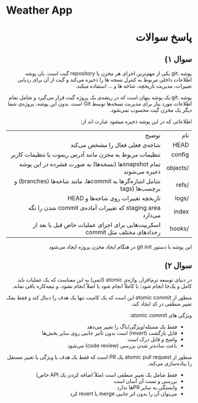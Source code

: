 # Weather App






<div dir="rtl">

<h1>پاسخ سوالات</h1>
<h2>سوال ۱)</h2>

<p>پوشه .git یکی از مهم‌ترین اجزای هر مخزن یا repository گیت است. یان پوشه اطلاعات داخلی مربوط به کنترل نسخه ها را ذخیره می‌کند و گیت از آن برای ردیابی تغییرات، مدیریت تاریخچه، شاخه ها و ... استفاده میکند.</p>
<p>پوشه .git یک پوشه پنهان است که در ریشه‌ی یک پروژه گیت قرار می‌گیرد و شامل تمام اطلاعات مورد نیاز برای مدیریت نسخه‌ها توسط Git است. بدون این پوشه، پروژه‌ی شما دیگر یک مخزن گیت محسوب نمی‌شود.</p>

<p>اطلاعاتی که در این پوشه ذخیره میشود عبارت اند از:</p>
<table>
    <tr>
        <td>نام</td>
        <td>توضیح</td>
    </tr>
    <tr>
        <td>HEAD</td>
        <td>شاخه‌ی فعلی فعال را مشخص می‌کند</td>
    </tr>
    <tr>
        <td>config</td>
        <td>تنظیمات مربوط به مخزن مانند آدرس ریموت یا تنظیمات کاربر</td>
    </tr>
    <tr>
        <td>/objects</td>
        <td>تمام snapshotها (نسخه‌ها) به صورت فشرده در این پوشه ذخیره می‌شوند</td>
    </tr>
    <tr>
        <td>/refs</td>
        <td>شامل اشاره‌گرها به commitها، مانند شاخه‌ها (branches) و برچسب‌ها (tags</td>
    </tr>
    <tr>
        <td>/logs</td>
        <td>تاریخچه تغییرات روی شاخه‌ها و HEAD</td>
    </tr>
    <tr>
        <td>index</td>
        <td>staging area که تغییرات آماده‌ی commit شدن را نگه می‌دارد</td>
    </tr>
    <tr>
        <td>/hooks</td>
        <td>اسکریپت‌هایی برای اجرای عملیات خاص قبل یا بعد از رخدادهای مختلف مثل commit</td>
    </tr>
</table>

<p>این پوشه با دستور git init در هنگام ایجاد مخزن پروژه ایجاد می‌شود</p>


<h2>سوال ۲)</h2>
<p>در دنیای توسعه نرم‌افزار، واژه‌ی atomic (اتمی) به این معناست که یک عملیات باید کامل و یک‌جا انجام شود؛ یا کاملاً انجام شود یا اصلاً انجام نشود، و نیمه‌کاره باقی نماند.</p>

<p>منظور از atomic commit این است که یک کامیت تنها یک هدف را دنبال کند و فقط یمک تغییر منطقی در کد ایجاد کند.</p>
<p>ویژگی های atomic commit:</p>
<ul>
    <li>فقط یک مسئله/ویژگی/باگ را تغییر می‌دهد</li>
    <li>قابل بازگشت (revert) است بدون تأثیر جانبی روی سایر بخش‌ها</li>
    <li>واضح و قابل درک است</li>
    <li>باعث ساده‌تر شدن بررسی (code review) می‌شود</li>
</ul>

<p>منطور از atomic pull request یک PR است که فقط یک هدف یا ویژگی یا تغییر مستقل را پیاده‌سازی می‌کند.</p>

<ul>
    <li>فقط شامل یک تغییر منطقی است (مثلاً اضافه کردن یک API خاص)</li>
    <li>بررسی و تست آن آسان است</li>
    <li>وابستگی به سایر PRها ندارد</li>
    <li>می‌توان آن را بدون اثر جانبی merge یا revert کرد</li>
</ul>





</div>

